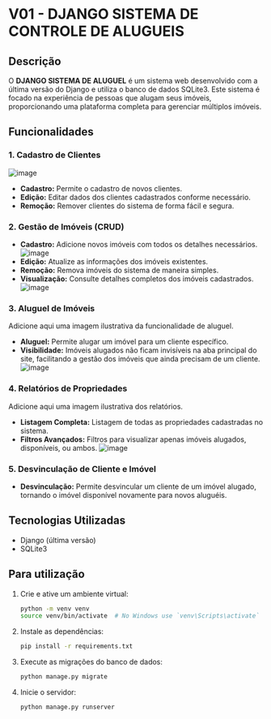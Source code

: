# V01 - DJANGO SISTEMA DE CONTROLE DE ALUGUEIS

## Descrição
O **DJANGO SISTEMA DE ALUGUEL** é um sistema web desenvolvido com a última versão do Django e utiliza o banco de dados SQLite3. Este sistema é focado na experiência de pessoas que alugam seus imóveis, proporcionando uma plataforma completa para gerenciar múltiplos imóveis.

## Funcionalidades

### 1. Cadastro de Clientes
![image](https://github.com/user-attachments/assets/ff4f811f-3b0a-43bf-90f9-980beadefcf0)
- **Cadastro:** Permite o cadastro de novos clientes.
- **Edição:** Editar dados dos clientes cadastrados conforme necessário.
- **Remoção:** Remover clientes do sistema de forma fácil e segura.

### 2. Gestão de Imóveis (CRUD)
- **Cadastro:** Adicione novos imóveis com todos os detalhes necessários.
![image](https://github.com/user-attachments/assets/85ce5582-4a54-4c96-b7e1-a98f92cb7905)
- **Edição:** Atualize as informações dos imóveis existentes.
- **Remoção:** Remova imóveis do sistema de maneira simples.
- **Visualização:** Consulte detalhes completos dos imóveis cadastrados.
![image](https://github.com/user-attachments/assets/f663be8d-985c-4718-bd0a-1acd27fe8bd4)


### 3. Aluguel de Imóveis
Adicione aqui uma imagem ilustrativa da funcionalidade de aluguel.
- **Aluguel:** Permite alugar um imóvel para um cliente específico.
- **Visibilidade:** Imóveis alugados não ficam invisíveis na aba principal do site, facilitando a gestão dos imóveis que ainda precisam de um cliente.
![image](https://github.com/user-attachments/assets/eb450f86-6e89-4ded-93c7-ed84dea6b7a9)

### 4. Relatórios de Propriedades
Adicione aqui uma imagem ilustrativa dos relatórios.
- **Listagem Completa:** Listagem de todas as propriedades cadastradas no sistema.
- **Filtros Avançados:** Filtros para visualizar apenas imóveis alugados, disponíveis, ou ambos.
![image](https://github.com/user-attachments/assets/ed0bb3a2-a972-4127-902f-7b1b317c48ed)


### 5. Desvinculação de Cliente e Imóvel
- **Desvinculação:** Permite desvincular um cliente de um imóvel alugado, tornando o imóvel disponível novamente para novos aluguéis.

## Tecnologias Utilizadas
- Django (última versão)
- SQLite3

## Para utilização

1. Crie e ative um ambiente virtual:
   ```bash
   python -m venv venv
   source venv/bin/activate  # No Windows use `venv\Scripts\activate`
   ```
2. Instale as dependências:
   ```bash
   pip install -r requirements.txt
   ```
3. Execute as migrações do banco de dados:
   ```bash
   python manage.py migrate
   ```
4. Inicie o servidor:
   ```bash
   python manage.py runserver
   ```

